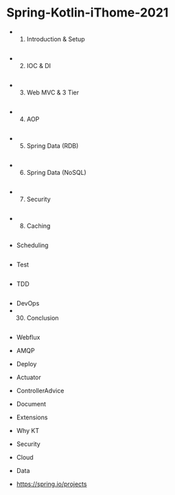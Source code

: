 # Spring-Kotlin-iThome-2021

* 1. Introduction & Setup
```
```
* 2. IOC & DI
```
```
* 3. Web MVC & 3 Tier
```
```
* 4. AOP
```
```
* 5. Spring Data (RDB)
```
```
* 6. Spring Data (NoSQL)
```
```
* 7. Security
```
```
* 8. Caching
```
```
* Scheduling
```
```
* Test
```
```
* TDD
```
```
* DevOps
* 30. Conclusion
```
```





* Webflux
* AMQP
* Deploy
* Actuator
* ControllerAdvice
* Document
* Extensions
* Why KT
* Security
* Cloud
* Data

* https://spring.io/projects
